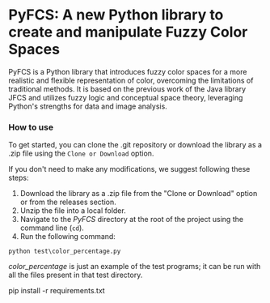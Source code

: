 # PyFCS: A new Python library to create and manipulate Fuzzy Color Spaces
PyFCS is a Python library that introduces fuzzy color spaces for a more realistic and flexible representation of color, overcoming the limitations of traditional methods. It is based on the previous work of the Java library JFCS and utilizes fuzzy logic and conceptual space theory, leveraging Python's strengths for data and image analysis.

### How to use
To get started, you can clone the .git repository or download the library as a .zip file using the `Clone or Download` option. 

If you don't need to make any modifications, we suggest following these steps:
1. Download the library as a .zip file from the "Clone or Download" option or from the releases section.
2. Unzip the file into a local folder.
3. Navigate to the _PyFCS_ directory at the root of the project using the command line (`cd`).
4. Run the following command:
```
python test\color_percentage.py
```

_color_percentage_ is just an example of the test programs; it can be run with all the files present in that test directory.



pip install -r requirements.txt